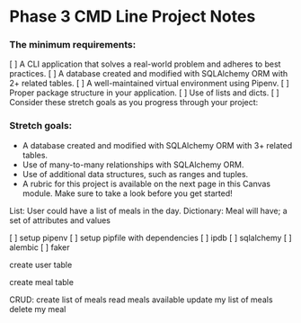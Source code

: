 # Phase 3 CMD Line Project Notes

### The minimum requirements:

[ ] A CLI application that solves a real-world problem and adheres to best practices.
[ ] A database created and modified with SQLAlchemy ORM with 2+ related tables.
[ ] A well-maintained virtual environment using Pipenv.
[ ] Proper package structure in your application.
[ ] Use of lists and dicts.
[ ] Consider these stretch goals as you progress through your project:

### Stretch goals:

- A database created and modified with SQLAlchemy ORM with 3+ related tables.
- Use of many-to-many relationships with SQLAlchemy ORM.
- Use of additional data structures, such as ranges and tuples.
- A rubric for this project is available on the next page in this Canvas module. Make sure to take a look before you get started!

List: User could have a list of meals in the day.
Dictionary: Meal will have; a set of attributes and values

[ ] setup pipenv
[ ] setup pipfile with dependencies
[ ] ipdb
[ ] sqlalchemy
[ ] alembic
[ ] faker

create user table

create meal table

CRUD:
create list of meals
read meals available
update my list of meals
delete my meal
